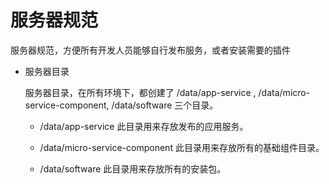 # 服务器规范

服务器规范，方便所有开发人员能够自行发布服务，或者安装需要的插件

* 服务器目录
 
     服务器目录，在所有环境下，都创建了 /data/app-service , /data/micro-service-component,
     /data/software 三个目录。
     
     * /data/app-service 
     此目录用来存放发布的应用服务。
     
     * /data/micro-service-component
     此目录用来存放所有的基础组件目录。
     
     * /data/software
     此目录用来存放所有的安装包。


